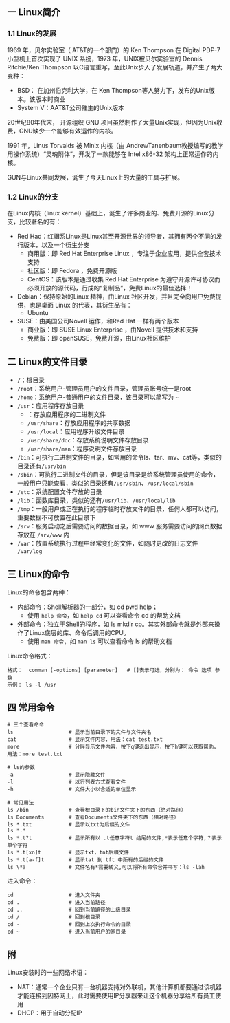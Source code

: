 ## 一 Linux简介

### 1.1 Linux的发展 

1969 年，贝尔实验室（ AT&T的一个部门）的 Ken Thompson 在 Digital PDP-7 小型机上首次实现了 UNIX 系统，1973 年，UNIX被贝尔实验室的 Dennis Ritchie/Ken Thompson 以C语言重写，至此Unix步入了发展轨道，并产生了两大变种：
- BSD： 在加州伯克利大学，在 Ken Thompson等人努力下，发布的Unix版本。该版本时商业
- System V：AAT&T公司催生的Unix版本

20世纪80年代末， 开源组织 GNU 项目虽然制作了大量Unix实现，但因为Unix收费，GNU缺少一个能够有效运作的内核。  

1991 年，Linus Torvalds 被 Minix 内核（由 AndrewTanenbaum教授编写的教学用操作系统）“灵魂附体”，开发了一款能够在 Intel x86-32 架构上正常运作的内核。  

GUN与Linux共同发展，诞生了今天Linux上的大量的工具与扩展。  

### 1.2 Linux的分支

在Linux内核（linux kernel）基础上，诞生了许多商业的、免费开源的Linux分支，比较著名的有：
- Red Had：红帽系Linux是Linux甚至开源世界的领导者，其拥有两个不同的发行版本，以及一个衍生分支
    - 商用版：即 Red Hat Enterprise Linux ，专注于企业应用，提供全套技术支持
    - 社区版：即 Fedora ，免费开源版
    - CentOS：该版本是通过收集 Red Hat Enterprise 为遵守开源许可协议而必须开放的源代码，行成的“复制品”，免费Linux的最佳选择！
- Debian：保持原始的Linux 精神，由Linux 社区开发，并且完全向用户免费提供，也是桌面 Linux 的代表，其衍生品有：
  - Ubuntu
- SUSE：由美国公司Novell 运作，和Red Hat 一样有两个版本
  -  商业版：即 SUSE Linux Enterprise ，由Novell 提供技术和支持
  -  免费版：即 openSUSE，免费开源，由Linux社区维护

## 二 Linux的文件目录

- `/`：根目录
- `/root`：系统用户-管理员用户的文件目录，管理员账号统一是root
- `/home`：系统用户-普通用户的文件目录，该目录可以简写为 `~`
- `/usr`：应用程序存放目录
  - ：存放应用程序的二进制文件
  - `/usr/share`：存放应用程序的共享数据
  - `/usr/local`：应用程序升级文件目录
  - `/usr/share/doc`：存放系统说明文件存放目录
  - `/usr/share/man`：程序说明文件存放目录
- `/bin`：可执行二进制文件的目录，如常用的命令ls、tar、mv、cat等，类似的目录还有`/usr/bin`
- `/sbin`：可执行二进制文件的目录，但是该目录是给系统管理员使用的命令，一般用户只能查看，类似的目录还有`/usr/sbin`、`/usr/local/sbin`
- `/etc`：系统配置文件存放的目录
- `/lib`：函数库目录，类似的还有`/usr/lib`、`/usr/local/lib`
- `/tmp`：一般用户或正在执行的程序临时存放文件的目录，任何人都可以访问，重要数据不可放置在此目录下
- `/srv`：服务启动之后需要访问的数据目录，如 www 服务需要访问的网页数据存放在 `/srv/www` 内
- `/var`：放置系统执行过程中经常变化的文件，如随时更改的日志文件 `/var/log`

## 三 Linux的命令

Linux的命令包含两种：
- 内部命令：Shell解析器的一部分，如 cd pwd help；
  - 使用 `help 命令`，如 `help cd` 可以查看命令 cd 的帮助文档
- 外部命令：独立于Shell的程序，如 ls mkdir cp。其实外部命令就是外部来操作了Linux底层的库、命令后调用的CPU。
  - 使用 `man 命令`，如 `man ls` 可以查看命令 ls 的帮助文档  

Linux命令格式：
```
格式：  comman [-options] [parameter]   # []表示可选，分别为： 命令 选项 参数    
示例：	ls -l /usr          
```

## 四 常用命令
```
# 三个查看命令
ls			        # 显示当前目录下的文件与文件夹名
cat                 # 显示文件内容，用法：cat test.txt
more                # 分屏显示文件内容，按下q键退出显示，按下h键可以获取帮助，用法：more test.txt

# ls的参数
-a                  # 显示隐藏文件
-l                  # 以行列表方式查看文件
-h                  # 文件大小以合适的单位显示

# 常见用法			
ls /bin			    # 查看根目录下的bin文件夹下的东西（绝对路径）
ls Documents 	    # 查看Documents文件夹下的东西（相对路径）		
ls *.txt			# 显示以txt为后缀的文件
ls *.*
ls *.t?t			# 显示所有以 .t任意字符t 结尾的文件,*表示任意个字符,？表示单个字符
ls *.t[xn]t		    # 显示txt，tnt后缀文件
ls *.t[a-f]t		# 显示tat 到 tft 中所有的后缀的文件
ls \*a			    # 文件名有*需要转义,可以将所有命令合并书写：ls -lah
```

进入命令：
```
cd			        # 进入文件夹
cd .		        # 进入当前路径
cd ..		        # 回到当前路径的上级目录
cd /		        # 回到根目录
cd -		        # 回到上次执行命令的目录
cd ~		        # 进入当前用户的家目录
```

## 附

Linux安装时的一些网络术语：
- NAT：通常一个企业只有一台机器支持对外联机，其他计算机都要通过该机器才能连接到因特网上，此时需要使用IP分享器来让这个机器分享给所有员工使用
- DHCP：用于自动分配IP